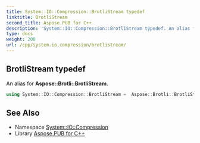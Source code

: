 ```yaml
---
title: System::IO::Compression::BrotliStream typedef
linktitle: BrotliStream
second_title: Aspose.PUB for C++
description: 'System::IO::Compression::BrotliStream typedef. An alias for Aspose::Brotli::BrotliStream in C++.'
type: docs
weight: 200
url: /cpp/system.io.compression/brotlistream/
---
```

## BrotliStream typedef


An alias for **Aspose::Brotli::BrotliStream**.

```cpp
using System::IO::Compression::BrotliStream =  Aspose::Brotli::BrotliStream
```

## See Also

* Namespace [System::IO::Compression](../)
* Library [Aspose.PUB for C++](../../)
